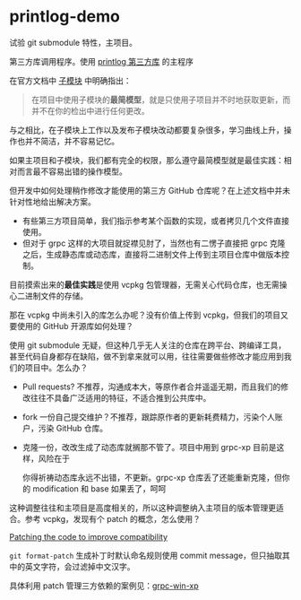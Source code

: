 # printlog-demo

试验 git submodule 特性，主项目。

第三方库调用程序。使用 [printlog 第三方库][1] 的主程序

在官方文档中 [子模块][2] 中明确指出：

> 在项目中使用子模块的**最简模型**，就是只使用子项目并不时地获取更新，而并不在你的检出中进行任何更改。

与之相比，在子模块上工作以及发布子模块改动都要复杂很多，学习曲线上升，操作也并不简洁，并不容易记忆。

如果主项目和子模块，我们都有完全的权限，那么遵守最简模型就是最佳实践：相对而言最不容易出错的操作模型。

但开发中如何处理稍作修改才能使用的第三方 GitHub 仓库呢？在上述文档中并未针对性地给出解决方案。

- 有些第三方项目简单，我们指示参考某个函数的实现，或者拷贝几个文件直接使用。
- 但对于 grpc 这样的大项目就捉襟见肘了，当然也有二愣子直接把 grpc 克隆之后，生成静态库或动态库，直接将二进制文件上传到主项目仓库中做版本控制。

目前摸索出来的**最佳实践**是使用 vcpkg 包管理器，无需关心代码仓库，也无需操心二进制文件的存储。

那在 vcpkg 中尚未引入的库怎么办呢？没有价值上传到 vcpkg，但我们的项目又要使用的 GitHub 开源库如何处理？

使用 git submodule 无疑，但这种几乎无人关注的仓库在跨平台、跨编译工具，甚至代码自身都存在缺陷，做不到拿来就可以用，往往需要做些修改才能应用到我们的项目中。怎么办？

- Pull requests? 不推荐，沟通成本大，等原作者合并遥遥无期，而且我们的修改往往不具备广泛适用的特征，不适合推到公共库中。
- fork 一份自己提交维护？不推荐，跟踪原作者的更新耗费精力，污染个人账户，污染 GitHub 仓库。
- 克隆一份，改改生成了动态库就搁那不管了。项目中用到 grpc-xp 目前是这样，风险在于  
    
    你得祈祷动态库永远不出错，不更新。grpc-xp 仓库丢了还能重新克隆，但你的 modification 和 base 如果丢了，呵呵

这种调整往往和主项目是高度相关的，所以这种调整纳入主项目的版本管理更适合。参考 vcpkg，发现有个 patch 的概念，怎么使用？

[Patching the code to improve compatibility](https://vcpkg.readthedocs.io/en/latest/examples/patching/)

`git format-patch` 生成补丁时默认命名规则使用 commit message，但只抽取其中的英文字符，会过滤掉中文汉字。

具体利用 patch 管理三方依赖的案例见：[grpc-win-xp](https://github.com/tnie/grpc-win-xp)

[1]:https://github.com/tnie/printlog
[2]:https://git-scm.com/book/zh/v2/Git-%E5%B7%A5%E5%85%B7-%E5%AD%90%E6%A8%A1%E5%9D%97
